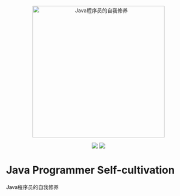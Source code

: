 <p align="center">
  <a href="https://tobebetterjavaer.com">
    <img src="https://hediancha-1312143060.cos.ap-shanghai.myqcloud.com/clipboard_20220525_090350.png" width="360px" alt="Java程序员的自我修养">
  </a>
</p>

<p align="center">
  <a href="https://github.com/JavaNPE/JavaProgrammerSelfCultivation" target="_blank"><img src="https://img.shields.io/badge/Github-JavaProgrammerSelfCultivation-red.svg"></a>
  <a href="https://space.bilibili.com/699943233" target="_blank"><img src="https://img.shields.io/badge/bilibili-哔哩哔哩-critical"></a>
</p>
<h1>Java Programmer Self-cultivation </h1>

Java程序员的自我修养

